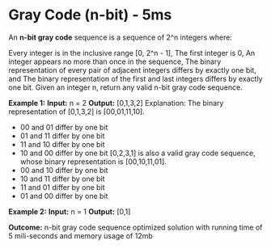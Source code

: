 # Gray Code (n-bit) - 5ms

An **n-bit gray code** sequence is a sequence of 2^n integers where:

Every integer is in the inclusive range [0, 2^n - 1],
The first integer is 0,
An integer appears no more than once in the sequence,
The binary representation of every pair of adjacent integers differs by exactly one bit, and
The binary representation of the first and last integers differs by exactly one bit.
Given an integer n, return any valid n-bit gray code sequence.

**Example 1:**
**Input:** n = 2
**Output:** [0,1,3,2]
Explanation:
The binary representation of [0,1,3,2] is [00,01,11,10].
- 00 and 01 differ by one bit
- 01 and 11 differ by one bit
- 11 and 10 differ by one bit
- 10 and 00 differ by one bit
[0,2,3,1] is also a valid gray code sequence, whose binary representation is [00,10,11,01].
- 00 and 10 differ by one bit
- 10 and 11 differ by one bit
- 11 and 01 differ by one bit
- 01 and 00 differ by one bit

**Example 2:**
**Input:** n = 1
**Output:** [0,1]

**Outcome:** n-bit gray code sequence optimized solution with running time of 5 mili-seconds and memory usage of 12mb
